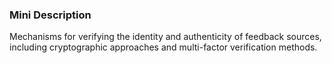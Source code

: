 ### Mini Description

Mechanisms for verifying the identity and authenticity of feedback sources, including cryptographic approaches and multi-factor verification methods.
